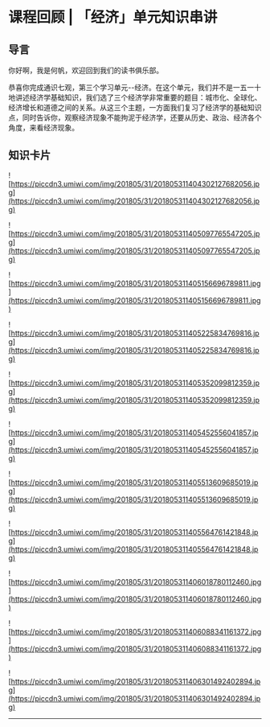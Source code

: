 # 课程回顾 | 「经济」单元知识串讲

## 导言

你好啊，我是何帆，欢迎回到我们的读书俱乐部。

恭喜你完成通识七观，第三个学习单元--经济。在这个单元，我们并不是一五一十地讲述经济学基础知识，我们选了三个经济学非常重要的题目：城市化、全球化、经济增长和道德之间的关系。从这三个主题，一方面我们复习了经济学的基础知识点，同时告诉你，观察经济现象不能拘泥于经济学，还要从历史、政治、经济各个角度，来看经济现象。

## 知识卡片

![https://piccdn3.umiwi.com/img/201805/31/201805311404302127682056.jpg](https://piccdn3.umiwi.com/img/201805/31/201805311404302127682056.jpg)

![https://piccdn3.umiwi.com/img/201805/31/201805311405097765547205.jpg](https://piccdn3.umiwi.com/img/201805/31/201805311405097765547205.jpg)

![https://piccdn3.umiwi.com/img/201805/31/201805311405156696789811.jpg](https://piccdn3.umiwi.com/img/201805/31/201805311405156696789811.jpg)

![https://piccdn3.umiwi.com/img/201805/31/201805311405225834769816.jpg](https://piccdn3.umiwi.com/img/201805/31/201805311405225834769816.jpg)

![https://piccdn3.umiwi.com/img/201805/31/201805311405352099812359.jpg](https://piccdn3.umiwi.com/img/201805/31/201805311405352099812359.jpg)

![https://piccdn3.umiwi.com/img/201805/31/201805311405452556041857.jpg](https://piccdn3.umiwi.com/img/201805/31/201805311405452556041857.jpg)

![https://piccdn3.umiwi.com/img/201805/31/201805311405513609685019.jpg](https://piccdn3.umiwi.com/img/201805/31/201805311405513609685019.jpg)

![https://piccdn3.umiwi.com/img/201805/31/201805311405564761421848.jpg](https://piccdn3.umiwi.com/img/201805/31/201805311405564761421848.jpg)

![https://piccdn3.umiwi.com/img/201805/31/201805311406018780112460.jpg](https://piccdn3.umiwi.com/img/201805/31/201805311406018780112460.jpg)

![https://piccdn3.umiwi.com/img/201805/31/201805311406088341161372.jpg](https://piccdn3.umiwi.com/img/201805/31/201805311406088341161372.jpg)

![https://piccdn3.umiwi.com/img/201805/31/201805311406301492402894.jpg](https://piccdn3.umiwi.com/img/201805/31/201805311406301492402894.jpg)

---

